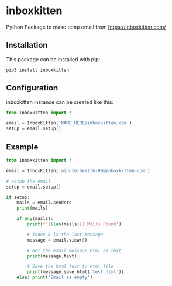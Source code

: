 # inboxkitten
Python Package to make temp email from https://inboxkitten.com/

## Installation

This package can be installed with pip:

```pip3 install inboxkitten```


## Configuration

inboxkitten instance can be created like this:

```python 
from inboxkitten import *

email = InboxKitten('NAME_HERE@inboxkitten.com')
setup = email.setup()
```


## Example

```python 
from inboxkitten import *

email = InboxKitten('minute-health-99@inboxkitten.com')

# setup the email
setup = email.setup()

if setup:
    mails = email.senders
    print(mails)

    if any(mails):
        print(f'({len(mails)}) Mails Found')

        # index 0 is the last message
        message = email.view(0)

        # Get the email message html as text
        print(message.text)

        # Save the html text to html file
        print(message.save_html('test.html'))
    else: print('Email is empty')
```
